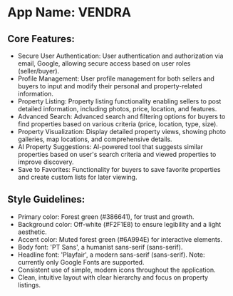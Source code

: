 # **App Name**: VENDRA

## Core Features:

- Secure User Authentication: User authentication and authorization via email, Google, allowing secure access based on user roles (seller/buyer).
- Profile Management: User profile management for both sellers and buyers to input and modify their personal and property-related information.
- Property Listing: Property listing functionality enabling sellers to post detailed information, including photos, price, location, and features.
- Advanced Search: Advanced search and filtering options for buyers to find properties based on various criteria (price, location, type, size).
- Property Visualization: Display detailed property views, showing photo galleries, map locations, and comprehensive details.
- AI Property Suggestions: AI-powered tool that suggests similar properties based on user's search criteria and viewed properties to improve discovery.
- Save to Favorites: Functionality for buyers to save favorite properties and create custom lists for later viewing.

## Style Guidelines:

- Primary color: Forest green (#386641), for trust and growth.
- Background color: Off-white (#F2F1E8) to ensure legibility and a light aesthetic.
- Accent color: Muted forest green (#6A994E) for interactive elements.
- Body font: 'PT Sans', a humanist sans-serif (sans-serif).
- Headline font: 'Playfair', a modern sans-serif (sans-serif). Note: currently only Google Fonts are supported.
- Consistent use of simple, modern icons throughout the application.
- Clean, intuitive layout with clear hierarchy and focus on property listings.
